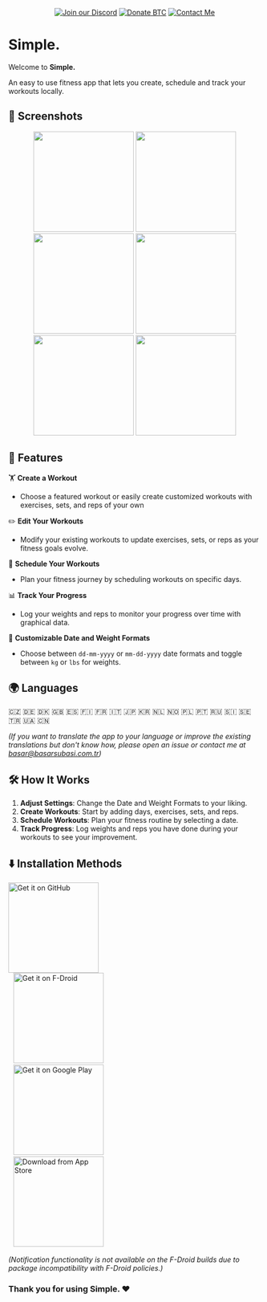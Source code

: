 <div align="center">
  
[![Join our Discord](https://img.shields.io/badge/Discord-Join_Our_Community-5865F2?style=for-the-badge&logo=discord&logoColor=white)](https://discord.gg/A38Ny7UggP) [![Donate BTC](https://img.shields.io/badge/Donate-BTC-orange?logo=bitcoin&style=for-the-badge)](https://github.com/user-attachments/assets/cc2c2281-73c1-4df6-b574-54678806ae03) [![Contact Me](https://img.shields.io/badge/Email-Contact_Me-D14836?style=for-the-badge&logo=gmail&logoColor=white)](mailto:basar@basarsubasi.com.tr)

</div>

# **Simple.**

Welcome to **Simple.**

An easy to use fitness app that lets you create, schedule and track your workouts locally.

## 📸 **Screenshots**

<div align="center">
  <img
    src="https://github.com/user-attachments/assets/36020f7e-3cbc-4838-b726-0302b90d3ef2"
    width="200"
  />
  <img
    src="https://github.com/user-attachments/assets/dff21cb5-cd1e-414a-b17d-ca82fe5b5ee9"
    width="200"
  />
   <img
    src="https://github.com/user-attachments/assets/0542720a-65ea-40c2-be0e-68dd21de56cf"
    width="200"
  />
  <img
    src="https://github.com/user-attachments/assets/35319582-c612-486f-9149-d059db44bf36"
    width="200"
  />
  <img
    src="https://github.com/user-attachments/assets/00588301-720a-40d0-8d00-10e816b60cd3"
    width="200"
  />
  <img
    src="https://github.com/user-attachments/assets/addc611a-f830-446e-b9d4-c224b2bb7327"
    width="200"
  />
</div>

## 🚀 **Features**

🏋️ **Create a Workout**  
- Choose a featured workout or easily create customized workouts with exercises, sets, and reps of your own

✏️ **Edit Your Workouts**

- Modify your existing workouts to update exercises, sets, or reps as your fitness goals evolve.

📅 **Schedule Your Workouts**  
- Plan your fitness journey by scheduling workouts on specific days.  

📊 **Track Your Progress**  
- Log your weights and reps to monitor your progress over time with graphical data.  

📆 **Customizable Date and Weight Formats**  
- Choose between `dd-mm-yyyy` or `mm-dd-yyyy` date formats and toggle between `kg` or `lbs` for weights.  

## 🌍 **Languages**


🇨🇿 🇩🇪 🇩🇰 🇬🇧 🇪🇸 🇫🇮 🇫🇷 🇮🇹 🇯🇵 🇰🇷 🇳🇱 🇳🇴 🇵🇱 🇵🇹 🇷🇺 🇸🇮 🇸🇪 🇹🇷 🇺🇦 🇨🇳

_(If you want to translate the app to your language or improve the existing translations but don't know how, 
please open an issue or contact me at basar@basarsubasi.com.tr)_

## 🛠️ **How It Works**

1.  **Adjust Settings**: Change the Date and Weight Formats to your liking.  
2.  **Create Workouts**: Start by adding days, exercises, sets, and reps.  
3.  **Schedule Workouts**: Plan your fitness routine by selecting a date.  
4.  **Track Progress**: Log weights and reps you have done during your workouts to see your improvement.  

## ⬇️ **Installation Methods**

<div align="left">
  <a href="https://github.com/basarsubasi/simplefitnessapp/releases">
        <img src="https://github.com/user-attachments/assets/a78be8fb-51a2-4328-b6c0-56d00648fea5" alt="Get it on GitHub" width="180">
  </a>
</br>

<a href="https://f-droid.org/packages/tr.com.basarsubasi.simplefitnessapp" style="padding: 10px;">
    <img src="https://f-droid.org/badge/get-it-on.png" alt="Get it on F-Droid" width="180">
</a>

</br>

<a href="https://play.google.com/store/apps/details?id=tr.com.basarsubasi.simplefitnessapp" style="padding: 10px;">
    <img src="https://upload.wikimedia.org/wikipedia/commons/7/78/Google_Play_Store_badge_EN.svg" alt="Get it on Google Play" width="180">
</a>
</br>

<a href="https://apps.apple.com/us/app/simple-fitness-simplified/id6740262965" style="padding: 10px;">
    <img src="https://github.com/user-attachments/assets/9473c701-e53e-4bb9-bbc2-3cf01669889f" alt="Download from App Store" width="180">
</a>
</div>

*(Notification functionality is not available on the F-Droid builds due to package incompatibility with F-Droid policies.)*

###  Thank you for using **Simple.** ❤️
